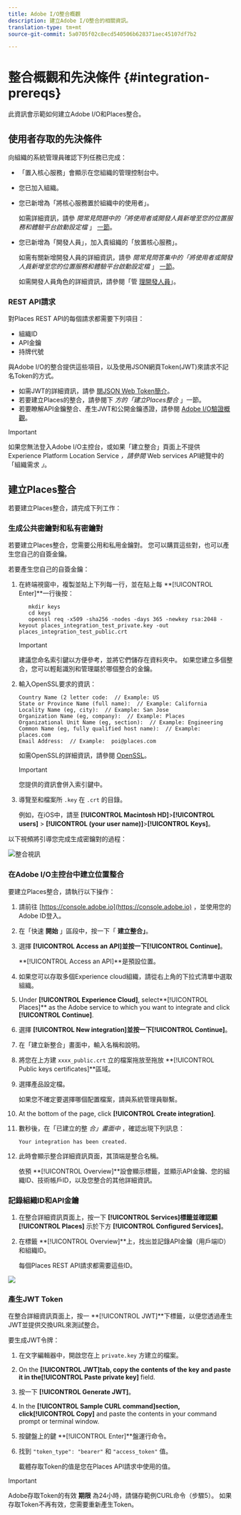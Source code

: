 ```yaml
---
title: Adobe I/O整合概觀
description: 建立Adobe I/O整合的相關資訊。
translation-type: tm+mt
source-git-commit: 5a0705f02c8ecd540506b628371aec45107df7b2

---
```



# 整合概觀和先決條件 {#integration-prereqs}

此資訊會示範如何建立Adobe I/O和Places整合。

## 使用者存取的先決條件

向組織的系統管理員確認下列任務已完成：

* 「置入核心服務」會顯示在您組織的管理控制台中。
* 您已加入組織。
* 您已新增為「將核心服務置於組織中的使用者」。

   如需詳細資訊，請參 *閱常見問題中的「將使用者或開發人員新增至您的位置服務和體驗平台啟動設定檔* 」 [一節](/help/places-faqs.md)。

* 您已新增為「開發人員」，加入貴組織的「放置核心服務」。

   如需有關新增開發人員的詳細資訊，請參 *閱常見問答集中的「將使用者或開發人員新增至您的位置服務和體驗平台啟動設定檔* 」 [一節](/help/places-faqs.md)。

   如需開發人員角色的詳細資訊，請參閱「管 [理開發人員](https://helpx.adobe.com/enterprise/using/manage-developers.html)」。

### REST API請求

對Places REST API的每個請求都需要下列項目：

* 組織ID
* API金鑰
* 持牌代號

與Adobe I/O的整合提供這些項目，以及使用JSON網頁Token(JWT)來請求不記名Token的方式。

* 如需JWT的詳細資訊，請參 [閱JSON Web Token簡介](https://jwt.io/introduction/)。
* 若要建立Places的整合，請參閱下 *方的「建立Places整合* 」一節。
* 若要瞭解API金鑰整合、產生JWT和公開金鑰憑證，請參閱 [Adobe I/O驗證概觀](https://www.adobe.io/apis/cloudplatform/console/authentication/gettingstarted.html)。

>[!IMPORTANT]
>
>如果您無法登入Adobe I/O主控台，或如果「建立整合」頁面上不提供Experience Platform Location Service *，請參閱* Web services API總覽中的「組織需求 *」*[](/help/web-service-api/places-web-services.md)。

## 建立Places整合

若要建立Places整合，請完成下列工作：

### 生成公共密鑰對和私有密鑰對

若要建立Places整合，您需要公用和私用金鑰對。 您可以購買這些對，也可以產生您自己的自簽金鑰。

若要產生您自己的自簽金鑰：

1. 在終端視窗中，複製並貼上下列每一行，並在貼上每 **[!UICONTROL Enter]**一行後按：

   ```text
      mkdir keys
      cd keys
      openssl req -x509 -sha256 -nodes -days 365 -newkey rsa:2048 -keyout places_integration_test_private.key -out    places_integration_test_public.crt
   ```

   >[!IMPORTANT]
   >
   >建議您命名索引鍵以方便參考，並將它們儲存在資料夾中。 如果您建立多個整合，您可以輕鬆識別和管理屬於哪個整合的金鑰。

1. 輸入OpenSSL要求的資訊：

   ```text
   Country Name (2 letter code:  // Example: US
   State or Province Name (full name):  // Example: California
   Locality Name (eg, city):  // Example: San Jose
   Organization Name (eg, company):  // Example: Places
   Organizational Unit Name (eg, section):  // Example: Engineering
   Common Name (eg, fully qualified host name):  // Example: places.com
   Email Address:  // Example:  poi@places.com
   ```

   如需OpenSSL的詳細資訊，請參閱 [OpenSSL](https://www.openssl.org/)。

   >[!IMPORTANT]
   >
   >您提供的資訊會併入索引鍵中。

1. 導覽至和檔案所 `.key` 在 `.crt` 的目錄。

   例如，在iOS中，請至 **[!UICONTROL Macintosh HD]**>**[!UICONTROL users]** > **[!UICONTROL (your user name)]**>**[!UICONTROL Keys]**。

以下視頻將引導您完成生成密鑰對的過程：

![整合視訊](/help/assets/places_integration_video.gif)

### 在Adobe I/O主控台中建立位置整合

要建立Places整合，請執行以下操作：

1. 請前往 [https://console.adobe.io](https://console.adobe.io) ，並使用您的Adobe ID登入。
1. 在「快速 **開始** 」區段中，按一下「 **建立整合」**。
1. 選擇 **[!UICONTROL Access an API]**並按一下**[!UICONTROL Continue]**。

   **[!UICONTROL Access an API]**是預設位置。

1. 如果您可以存取多個Experience cloud組織，請從右上角的下拉式清單中選取組織。
1. Under **[!UICONTROL Experience Cloud]**, select**[!UICONTROL Places]** as the Adobe service to which you want to integrate and click **[!UICONTROL Continue]**.
1. 選擇 **[!UICONTROL New integration]**並按一下**[!UICONTROL Continue]**。
1. 在「建立新整合」畫面中，輸入名稱和說明。
1. 將您在上方建 `xxxx_public.crt` 立的檔案拖放至拖放 **[!UICONTROL Public keys certificates]**區域。
1. 選擇產品設定檔。

   如果您不確定要選擇哪個配置檔案，請與系統管理員聯繫。
1. At the bottom of the page, click **[!UICONTROL Create integration]**.
1. 數秒後，在「已建立的整 *合」畫面中* ，確認出現下列訊息：

   `Your integration has been created.`

1. 此時會顯示整合詳細資訊頁面，其頂端是整合名稱。

   依預 **[!UICONTROL Overview]**設會顯示標籤，並顯示API金鑰、您的組織ID、技術帳戶ID，以及您整合的其他詳細資訊。

### 記錄組織ID和API金鑰

1. 在整合詳細資訊頁面上，按一下 **[!UICONTROL Services]**標籤並確認顯**[!UICONTROL Places]** 示於下方 **[!UICONTROL Configured Services]**。
1. 在標籤 **[!UICONTROL Overview]**上，找出並記錄API金鑰（用戶端ID）和組織ID。

   每個Places REST API請求都需要這些ID。

![](/help/assets/places_orgid_api-key.png)

### 產生JWT Token

在整合詳細資訊頁面上，按一 **[!UICONTROL JWT]**下標籤，以便您透過產生JWT並提供交換URL來測試整合。

要生成JWT令牌：

1. 在文字編輯器中，開啟您在上 `private.key` 方建立的檔案。
1. On the **[!UICONTROL JWT]**tab, copy the contents of the key and paste it in the**[!UICONTROL Paste private key]** field.
1. 按一下 **[!UICONTROL Generate JWT]**。
1. In the **[!UICONTROL Sample CURL command]**section, click**[!UICONTROL Copy]** and paste the contents in your command prompt or terminal window.
1. 按鍵盤上的鍵 **[!UICONTROL Enter]**盤運行命令。
1. 找到 `"token_type": "bearer"` 和 `"access_token"` 值。

   載體存取Token的值是您在Places API請求中使用的值。

>[!IMPORTANT]
>
>Adobe存取Token的有效 **期限** 為24小時，請儲存範例CURL命令（步驟5）。 如果存取Token不再有效，您需要重新產生Token。